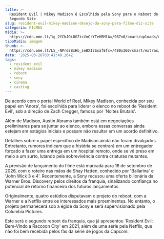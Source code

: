 ```yaml
---
title: >-
  Resident Evil | Mikey Madison é Escolhida pela Sony para o Reboot do Filme,
  Segundo Site
slug: resident-evil-mikey-madison-desejo-da-sony-para-filme-diz-site
categoria: FILMES
midia: >-
  https://cdn.ome.lt/1g_2YCkJOi8GZicVnCrYTeHRMlA=/987x0/smart/uploads/conteudo/fotos/Design_sem_nome_-_2025-03-27T205716.997.png
tipoMidia: imagem
thumb: >-
  https://cdn.ome.lt/LS_-NPrdz8xHb_seBXIzSsafEfc=/480x360/smart/extras/conteudos/Design_sem_nome_-_2025-03-27T205716.997.png
data: '2025-03-28T00:41:49.264Z'
tags:
  - resident evil
  - mikey madison
  - reboot
  - sony
  - cinema
  - casting
---
```


De acordo com o portal World of Reel, Mikey Madison, conhecida por seu papel em 'Anora', foi escolhida para liderar o elenco no reboot de 'Resident Evil', sob a direção de Zach Cregger, famoso por 'Noites Brutais'.

Além de Madison, Austin Abrams também está em negociações preliminares para se juntar ao elenco, embora essas conversas ainda estejam em estágios iniciais e possam não resultar em um acordo definitivo.

Detalhes sobre o papel específico de Madison ainda não foram divulgados. Entretanto, rumores indicam que a história se centrará em um entregador forçado a fazer uma entrega em um hospital remoto, onde se vê preso em meio a um surto, lutando pela sobrevivência contra criaturas mutantes.

A previsão de lançamento do filme está marcada para 18 de setembro de 2026, com o roteiro nas mãos de Shay Hatten, conhecido por 'Bailarina' e 'John Wick 3 e 4'. Recentemente, a Sony recusou uma oferta bilionária da Warner Bros. Discovery pelos direitos da franquia, sinalizando confiança no potencial de retorno financeiro dos futuros lançamentos.

Originalmente, quatro estúdios disputavam o projeto do reboot, com a Warner e a Netflix entre os interessados mais proeminentes. No entanto, o projeto permanecerá sob a égide da Sony e será supervisionado pela Columbia Pictures.

Este será o segundo reboot da franquia, que já apresentou 'Resident Evil: Bem-Vindo a Raccoon City' em 2021, além de uma série pela Netflix, que não foi bem recebida pelos fãs da série de jogos da Capcom.
